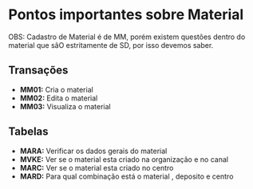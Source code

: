 # Pontos importantes sobre Material

OBS: Cadastro de Material é de MM, porém existem questões dentro do material que sãO estritamente de SD, por isso devemos saber.


## Transações

- **MM01:** Cria o material
- **MM02:** Edita o material 
- **MM03:** Visualiza o material 


## Tabelas

- **MARA:** Verificar os dados gerais do material
- **MVKE:** Ver se o material esta criado na organização e no canal
- **MARC:** Ver se o material esta criado no centro 
- **MARD:** Para qual combinação está o material , deposito e centro



